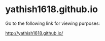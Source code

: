 # yathish1618.github.io

Go to the following link for viewing purposes:

http://yathish1618.github.io/
